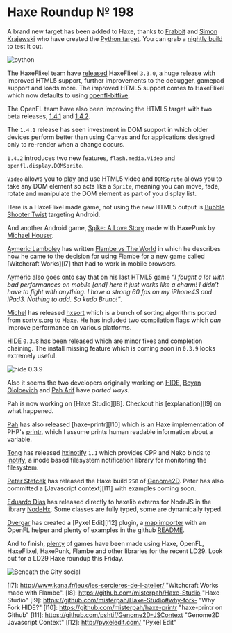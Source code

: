[_template]: roundup.html
# Haxe Roundup № 198

A brand new target has been added to Haxe, thanks to [Frabbit][gh1] and 
[Simon Krajewski][gh2] who have created the [Python target][l2]. You can grab 
a [nightly build][l3] to test it out.

![python](/img/BmS9OwFCMAE--65.png "Haxe compiled to Python!")

The HaxeFlixel team have [released][l1] HaxeFlixel `3.3.0`, a huge release with improved
HTML5 support, further improvements to the debugger, gamepad support and loads more. The
improved HTML5 support comes to HaxeFlixel which now defaults to using [openfl-bitfive].

The OpenFL team have also been improving the HTML5 target with two beta releases, [1.4.1]
and [1.4.2]. 

The `1.4.1` release has seen investment in DOM support in which older devices perform
better than using Canvas and for applications designed only to re-render when a
change occurs. 

`1.4.2` introduces two new features, `flash.media.Video` and `openfl.display.DOMSprite`.

`Video` allows you to play and use HTML5 video and `DOMSprite` allows you to take 
any DOM element so acts like a `Sprite`, meaning you can move, fade, 
rotate and manipulate the DOM element as part of you display list.

Here is a HaxeFlixel made game, not using the new HTML5 output is [Bubble Shooter Twist][l4]
targeting Android.

And another Android game, [Spike: A Love Story][l5] made with HaxePunk by [Michael Houser][tw1].

[Aymeric Lamboley][tw2] has written [Flambe vs The World][l6] in which he describes
how he came to the decision for using Flambe for a new game called [Witchcraft Works][l7]
that had to work in mobile browsers. 

Aymeric also goes onto say that on his last HTML5 game _“I fought a lot with bad 
performances on mobile [and] here it just works like a charm! I didn’t have to 
fight with anything. I have a strong 60 fps on my iPhone4S and iPad3. Nothing to 
add. So kudo Bruno!”_.

[Michel][gh3] has released [hxsort] which is a bunch of sorting algorithms ported
from [sortvis.org] to Haxe. He has included two compilation flags which _can_ improve
performance on various platforms.

[HIDE] `0.3.8` has been released which are minor fixes and completion chaining. The
install missing feature which is coming soon in `0.3.9` looks extremely useful.

![hide 0.3.9](/img/hide-install-missing-haxelib.gif "Install missing feature | HIDE")

Also it seems the two developers originally working on [HIDE], [Boyan Ololoevich][tw3]
and [Pah Arif][tw4] have _parted ways_. 

Pah is now working on [Haxe Studio][l8]. Checkout his [explanation][l9] on what happened.

[Pah][tw4] has also released [haxe-printr][l10] which is an Haxe implementation of 
PHP's [printr], which I assume prints human readable information about a variable.

[Tong][gh4] has released [hxinotify] `1.1` which provides CPP and Neko binds to [inotify],
a inode based filesystem notification library for monitoring the filesystem.

[Peter Stefcek][tw5] has released the Haxe build `250` of [Genome2D]. Peter has also
committed a [Javascript context][l11] with examples coming soon.

[Eduardo Dias][tw6] has released directly to haxelib externs for NodeJS in the library 
[NodeHx]. Some classes are fully typed, some are dynamically typed.

[Dvergar][gh5] has created a [Pyxel Edit][l12] plugin, a [map importer] with an OpenFL
helper and plenty of examples in the github [README].

And to finish, [plenty] of games have been made using Haxe, OpenFL, HaxeFlixel,
HaxePunk, Flambe and other libraries for the recent LD29. Look out for a LD29 Haxe
roundup this Friday.

![Beneath the City social](/img/2982-shot1.png "Beneath the City")

[l1]: https://groups.google.com/forum/#!msg/haxeflixel/pFAuyNfBuZI/O_2tZoFB51IJ "HaxeFlixel 3.3.0 has been released!"
[l2]: https://github.com/HaxeFoundation/haxe/pull/2924 "Pull request for the Python Target"
[l3]: http://builds.haxe.org/ "Haxe Nightly Builds"
[l4]: https://play.google.com/store/apps/details?id=com.prize.BubbleTwist "Bubble Shooter Twist on the Google Play Store"
[l5]: https://play.google.com/store/apps/details?id=com.heyhouser.spike "Spike: A Love Story on the Google Play Store"
[l6]: http://www.aymericlamboley.fr/blog/flambe-versus-the-world/ "Flambe vs The World!"
[l7]: http://www.kana.fr/jeux/les-sorcieres-de-l-atelier/ "Witchcraft Works made with Flambe".
[l8]: https://github.com/misterpah/Haxe-Studio "Haxe Studio"
[l9]: https://github.com/misterpah/Haxe-Studio#why-fork- "Why Fork HIDE?"
[l10]: https://github.com/misterpah/haxe-printr "haxe-printr on Github"
[l11]: https://github.com/pshtif/Genome2D-JSContext "Genome2D Javascript Context"
[l12]: http://pyxeledit.com/ "Pyxel Edit"

[gh1]: https://github.com/frabbit "@frabbit"
[gh2]: https://github.com/simn "@simn"
[gh3]: https://github.com/MaddinXx "@MaddinXx"
[gh4]: https://github.com/tong "@tong"
[gh5]: https://github.com/Dvergar "@Dvergar"

[tw1]: https://twitter.com/Matzerathlives "@Matzerathlives"
[tw2]: https://twitter.com/aymericlamboley "@aymericlamboley"
[tw3]: https://twitter.com/As3Boyan "@As3Boyan"
[tw4]: https://twitter.com/misterpah "@misterpah"
[tw5]: https://twitter.com/sHTiF "@sHTiF"
[tw6]: https://twitter.com/EduardoDias "@EduardoDias"

[plenty]: https://github.com/skial/haxe.io/issues/15 "Haxe LD29 Game List"
[map importer]: https://github.com/Dvergar/PyxelEdit-Map-Importer "PyxelEdit Map Importer on Github"
[readme]: https://github.com/Dvergar/PyxelEdit-Map-Importer#readme "PyxelEdit Map Importer README"
[nodehx]: http://lib.haxe.org/p/nodehx "NodeHx on HaxeLib"
[Genome2D]: http://build.genome2d.com/haxe/ "Genome2D Nightly Builds"
[hxinotify]: https://github.com/tong/hxinotify "Hxinotify on Github"
[inotify]: http://en.wikipedia.org/wiki/Inotify "Inotify on Wikipedia"
[printr]: http://uk1.php.net/print_r "PHP's print_r function"
[hide]: https://github.com/as3boyan/HIDE "Haxe Integrated Development Enviroment | HIDE"
[sortvis.org]: http://sortvis.org/ "Sorting Algorthm Visualisations"
[hxsort]: https://github.com/MaddinXx/hxsort "HxSort on Github"
[openfl-bitfive]: https://github.com/YellowAfterlife/openfl-bitfive "openfl-bitfive on Github"
[1.4.1]: http://www.openfl.org/blog/2014/04/25/openfl-html5-1-4-1-beta/ "OpenFL HTML5 1.4.1 beta"
[1.4.2]: http://www.openfl.org/blog/2014/04/29/openfl-html5-1-4-2-beta/ "OpenFL HTML5 1.4.2 beta"